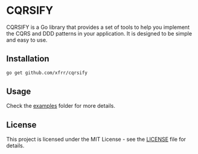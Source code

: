 # CQRSIFY

CQRSIFY is a Go library that provides a set of tools to help you implement the CQRS and DDD patterns in your application. It is designed to be simple and easy to use.

## Installation

```bash
go get github.com/xfrr/cqrsify
```

## Usage
Check the [examples](./examples) folder for more details.

## License
This project is licensed under the MIT License - see the [LICENSE](./LICENSE) file for details.






